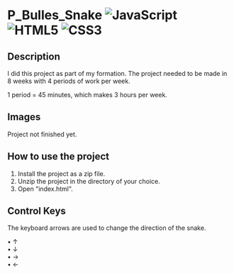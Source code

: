 # P_Bulles_Snake ![JavaScript](https://img.shields.io/badge/javascript-%23323330.svg?style=for-the-badge&logo=javascript&logoColor=%23F7DF1E) ![HTML5](https://img.shields.io/badge/html5-%23E34F26.svg?style=for-the-badge&logo=html5&logoColor=white) ![CSS3](https://img.shields.io/badge/css3-%231572B6.svg?style=for-the-badge&logo=css3&logoColor=white)

## Description 
I did this project as part of my formation. The project needed to be made in 8 weeks with 4 periods of work per week.

1 period = 45 minutes, which makes 3 hours per week.

## Images
Project not finished yet.

## How to use the project
1) Install the project as a zip file.
2) Unzip the project in the directory of your choice.
3) Open "index.html".

## Control Keys
The keyboard arrows are used to change the direction of the snake.

  • ↑  
  • ↓  
  • →  
  • ← 
